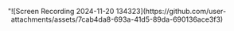 <p align = center > "![Screen Recording 2024-11-20 134323](https://github.com/user-attachments/assets/7cab4da8-693a-41d5-89da-690136ace3f3) </p>
